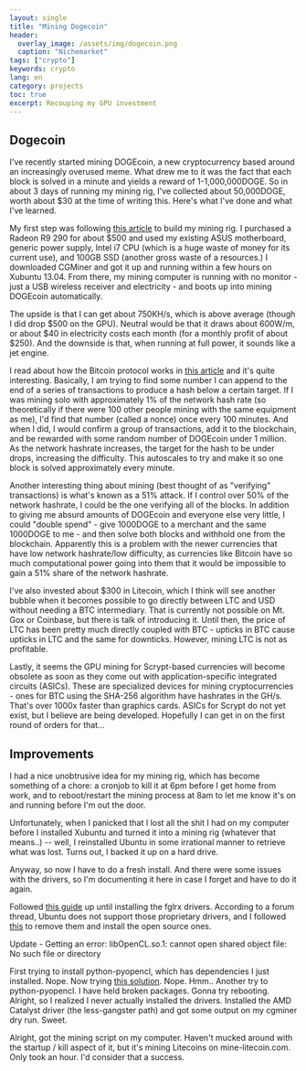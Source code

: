 ```yaml
---
layout: single
title: "Mining Dogecoin"
header:
  overlay_image: /assets/img/dogecoin.png
  caption: "Nichemarket"
tags: ["crypto"]
keywords: crypto
lang: en
category: projects
toc: true
excerpt: Recouping my GPU investment 
---
```


## Dogecoin

I've recently started mining DOGEcoin, a new cryptocurrency based around an increasingly overused meme.  What drew me to it was the fact that each block is solved in a minute and yields a reward of 1-1,000,000DOGE.  So in about 3 days of running my mining rig, I've collected about 50,000DOGE, worth about $30 at the time of writing this.  Here's what I've done and what I've learned.

My first step was following [this article](http://www.cryptobadger.com/2013/04/build-a-litecoin-mining-rig-hardware/) to build my mining rig.  I purchased a Radeon R9 290 for about $500 and used my existing ASUS motherboard, generic power supply, Intel i7 CPU (which is a huge waste of money for its current use), and 100GB SSD (another gross waste of a resources.)  I downloaded CGMiner and got it up and running within a few hours on Xubuntu 13.04.  From there, my mining computer is running with no monitor - just a USB wireless receiver and electricity - and boots up into mining DOGEcoin automatically.

The upside is that I can get about 750KH/s, which is above average (though I did drop $500 on the GPU).  Neutral would be that it draws about 600W/m, or about $40 in electricity costs each month (for a monthly profit of about $250).  And the downside is that, when running at full power, it sounds like a jet engine.

I read about how the Bitcoin protocol works in [this article](http://www.michaelnielsen.org/ddi/how-the-bitcoin-protocol-actually-works/) and it's quite interesting.  Basically, I am trying to find some number I can append to the end of a series of transactions to produce a hash below a certain target.  If I was mining solo with approximately 1% of the network hash rate (so theoretically if there were 100 other people mining with the same equipment as me), I'd find that number (called a nonce) once every 100 minutes.  And when I did, I would confirm a group of transactions, add it to the blockchain, and be rewarded with some random number of DOGEcoin under 1 million.  As the network hashrate increases, the target for the hash to be under drops, increasing the difficulty. This autoscales to try and make it so one block is solved approximately every minute.

Another interesting thing about mining (best thought of as "verifying" transactions) is what's known as a 51% attack.  If I control over 50% of the network hashrate, I could be the one verifying all of the blocks.  In addition to giving me absurd amounts of DOGEcoin and everyone else very little, I could "double spend" - give 1000DOGE to a merchant and the same 1000DOGE to me - and then solve both blocks and withhold one from the blockchain.  Apparently this is a problem with the newer currencies that have low network hashrate/low difficulty, as currencies like Bitcoin have so much computational power going into them that it would be impossible to gain a 51% share of the network hashrate.

I've also invested about $300 in Litecoin, which I think will see another bubble when it becomes possible to go directly between LTC and USD without needing a BTC intermediary.  That is currently not possible on Mt. Gox or Coinbase, but there is talk of introducing it.  Until then, the price of LTC has been pretty much directly coupled with BTC - upticks in BTC cause upticks in LTC and the same for downticks.  However, mining LTC is not as profitable.

Lastly, it seems the GPU mining for Scrypt-based currencies will become obsolete as soon as they come out with application-specific integrated circuits (ASICs).  These are specialized devices for mining cryptocurrencies - ones for BTC using the SHA-256 algorithm have hashrates in the GH/s.  That's over 1000x faster than graphics cards.  ASICs for Scrypt do not yet exist, but I believe are being developed.  Hopefully I can get in on the first round of orders for that...

## Improvements

I had a nice unobtrusive idea for my mining rig, which has become something of a chore: a cronjob to kill it at 6pm before I get home from work, and to reboot/restart the mining process at 8am to let me know it's on and running before I'm out the door.

Unfortunately, when I panicked that I lost all the shit I had on my computer before I installed Xubuntu and turned it into a mining rig (whatever that means..) -- well, I reinstalled Ubuntu in some irrational manner to retrieve what was lost.  Turns out, I backed it up on a hard drive.

Anyway, so now I have to do a fresh install.  And there were some issues with the drivers, so I'm documenting it here in case I forget and have to do it again.

Followed [this guide](http://www.cryptobadger.com/2013/04/build-a-litecoin-mining-rig-linux/) up until installing the fglrx drivers.  According to a forum thread, Ubuntu does not support those proprietary drivers, and I followed [this](http://wiki.cchtml.com/index.php/Ubuntu_Lucid_Installation_Guide#Open_Source_Drivers) to remove them and install the open source ones.

Update - Getting an error: libOpenCL.so.1: cannot open shared object file: No such file or directory

First trying to install python-pyopencl, which has dependencies I just installed.  Nope.  Now trying [this solution](http://ubuntuforums.org/archive/index.php/t-2118239.html).  Nope.  Hmm..  Another try to python-pyopencl.  I have held broken packages.  Gonna try rebooting.  Alright, so I realized I never actually installed the drivers.  Installed the AMD Catalyst driver (the less-gangster path) and got some output on my cgminer dry run.  Sweet.

Alright, got the mining script on my computer.  Haven't mucked around with the startup / kill aspect of it, but it's mining Litecoins on mine-litecoin.com.  Only took an hour.  I'd consider that a success.

